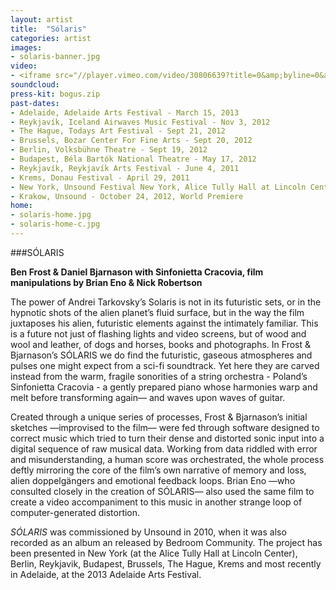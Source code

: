```yaml
---
layout: artist
title:  "Sólaris"
categories: artist
images:
- solaris-banner.jpg
video:
- <iframe src="//player.vimeo.com/video/30806639?title=0&amp;byline=0&amp;portrait=0&amp;color=ff555d" width="212" height="119" frameborder="0" webkitallowfullscreen mozallowfullscreen allowfullscreen></iframe>
soundcloud:
press-kit: bogus.zip 
past-dates:
- Adelaide, Adelaide Arts Festival - March 15, 2013
- Reykjavík, Iceland Airwaves Music Festival - Nov 3, 2012
- The Hague, Todays Art Festival - Sept 21, 2012
- Brussels, Bozar Center For Fine Arts - Sept 20, 2012
- Berlin, Volksbühne Theatre - Sept 19, 2012
- Budapest, Béla Bartók National Theatre - May 17, 2012
- Reykjavík, Reykjavík Arts Festival - June 4, 2011
- Krems, Donau Festival - April 29, 2011
- New York, Unsound Festival New York, Alice Tully Hall at Lincoln Center - April 7, 2011
- Krakow, Unsound - October 24, 2012, World Premiere
home:
- solaris-home.jpg
- solaris-home-c.jpg
---
```


###SÓLARIS

**Ben Frost & Daniel Bjarnason with Sinfonietta Cracovia, film manipulations by Brian Eno & Nick Robertson**

The power of Andrei Tarkovsky’s Solaris is not in its futuristic sets, or in the hypnotic shots of the alien planet’s fluid surface, but in the way the film juxtaposes his alien, futuristic elements against the intimately familiar. This is a future not just of flashing lights and video screens, but of wood and wool and leather, of dogs and horses, books and photographs. In Frost & Bjarnason’s SÓLARIS we do find the futuristic, gaseous atmospheres and pulses one might expect from a sci-fi soundtrack. Yet here they are carved instead from the warm, fragile sonorities of a string orchestra - Poland’s Sinfonietta Cracovia - a gently prepared piano whose harmonies warp and melt before transforming again— and waves upon waves of guitar.

Created through a unique series of processes, Frost & Bjarnason’s initial sketches —improvised to the film— were fed through software designed to correct music which tried to turn their dense and distorted sonic input into a digital sequence of raw musical data. Working from data riddled with error and misunderstanding, a human score was orchestrated, the whole process deftly mirroring the core of the film’s own narrative of memory and loss, alien doppelgängers and emotional feedback loops. Brian Eno —who consulted closely in the creation of SÓLARIS— also used the same film to create a video accompaniment to this music in another strange loop of computer-generated distortion.

*SÓLARIS* was commissioned by Unsound in 2010, when it was also recorded as an album an released by Bedroom Community. The project has been presented in New York (at the Alice Tully Hall at Lincoln Center), Berlin, Reykjavik, Budapest, Brussels, The Hague, Krems and most recently in Adelaide, at the 2013 Adelaide Arts Festival.

